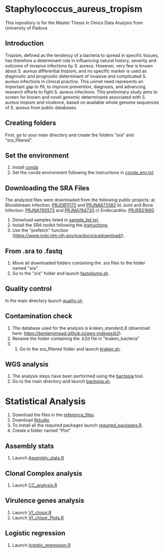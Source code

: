 # Staphylococcus_aureus_tropism
This repository is for the Master Thesis in Omics Data Analysis from University of Padova
## Introduction
Tropism, defined as the tendency of a bacteria to spread in specific tissues, has therefore a determinant role in influencing natural history, severity and outcome of invasive infections by S. aureus.   However, very few is known about S. aureus differential tropism, and no specific marker is used as diagnostic and prognostic determinant of invasive and complicated S. aureus infections in clinical practice. This unmet need represents an important gap to fill, to improve prevention, diagnosis, and advancing research efforts to fight S. aureus infections. This preliminary study aims to screen for known and novel genomic determinants associated with S. aureus tropism and virulence, based on available whole genome sequences of S. aureus from public databases.
## Creating folders
First, go to your main directory and create the folders "sra" and "sra_filtered". 
## Set the environment
1) Install [conda](https://conda.io/projects/conda/en/latest/user-guide/install/index.html) 
2) Set the conda environment following the instructions in [conda_env.txt](./script/conda_env.txt)

## Downloading the SRA Files
The analyzed files were downloaded from the following public projects:
a) Bloodstream Infection: [PRJDB11172](https://ddbj.nig.ac.jp/search/entry/bioproject/PRJDB11172) and [PRJNA673382](https://www.ncbi.nlm.nih.gov/bioproject/?term=PRJNA673382)
b) Joint and Bone Infection: [PRJNA765573](https://www.ncbi.nlm.nih.gov/bioproject/?term=PRJNA765573) and [PRJNA784720](https://www.ncbi.nlm.nih.gov/bioproject/PRJNA784720/)
c) Endocarditis: [PRJEB21660](https://www.ebi.ac.uk/ena/browser/view/PRJEB21660)

1) Donwload samples listed in [sample_list.txt](./sample_list.txt). 
2) Install the SRA toolkit following the [instructions](https://www.ncbi.nlm.nih.gov/sra/docs/sradownload/). 
3) Use the "prefetch" function (https://www.ncbi.nlm.nih.gov/sra/docs/sradownload/). 

## From .sra to .fastq
1) Move all downloaded folders containing the .sra files to the folder named "sra". 
2) Go to the "sra" folder and launch [fastqdump.sh](./script/fastqdump.sh).

## Quality control
In the main directory launch [quality.sh](./script/quality.sh).

## Contamination check
1) The database used for the analysis is kraken_standard_8 (download here: https://benlangmead.github.io/aws-indexes/k2).
2) Rename the folder containing the .k2d file in "kraken_bacteria"
3) 1) Go to the sra_filtered folder and launch [kraken.sh](./script/kraken.sh). 

## WGS analysis
1) The analysis steps have been performed using the [bactopia](https://bactopia.github.io/latest/) tool.
2) Go to the main directory and launch [bactopia.sh](./script/bactopia.sh).

# Statistical Analysis
1) Download the files in the [reference_files](./reference_files/). 
2) Download [Rstudio](https://posit.co/download/rstudio-desktop/)
3) To install all the required packages launch [required_packages.R](./Statistical_analysis/required_packages.R).
4) Create a folder named "Plot" 
## Assembly stats
1) Launch [Assembly_stats.R](./Statistical_analysis/Assembly_stats.R) 
## Clonal Complex analysis
1) Launch [CC_analysis.R](./Statistical_analysis/CC_analysis.R) 
## Virulence genes analysis
1) Launch [Vf_chisqr.R](./Statistical_analysis/Vf_chisqr.R)
2) Launch [Vf_chisqr_Plots.R](./Statistical_analysis/Vf_chisqr_Plots.R)
## Logistic regression
1) Launch [logistic_regression.R](./Statistical_analysis/logistic_regression.R)


